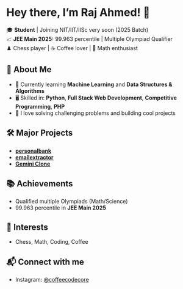 # Hey there, I’m Raj Ahmed! 👋

🎓 **Student** | Joining NIT/IIT/IISc very soon (2025 Batch)  
📈 **JEE Main 2025:** 99.963 percentile | Multiple Olympiad Qualifier  
♟️ Chess player | ☕ Coffee lover | 🧮 Math enthusiast

## 🚀 About Me

- 🔭 Currently learning **Machine Learning** and **Data Structures & Algorithms**
- 🖥️ Skilled in: **Python**, **Full Stack Web Development**, **Competitive Programming**, **PHP**
- 🌱 I love solving challenging problems and building cool projects

## 🛠️ Major Projects

- [**personalbank**](https://github.com/rajahmed2007/personalbank)
- [**emailextractor**](https://github.com/rajahmed2007/emailextractor)
- [**Gemini Clone**](https://github.com/rajahmed2007/gemini)

## 📚 Achievements

- Qualified multiple Olympiads (Math/Science)
- 99.963 percentile in **JEE Main 2025**

## 🎯 Interests

- Chess, Math, Coding, Coffee

## 📬 Connect with me

- Instagram: [@coffeecodecore](https://instagram.com/coffeecodecore)
